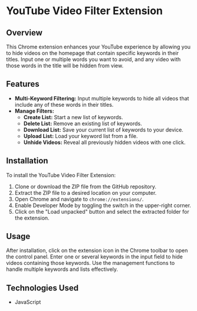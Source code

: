 # YouTube Video Filter Extension

## Overview
This Chrome extension enhances your YouTube experience by allowing you to hide videos on the homepage that contain specific keywords in their titles. Input one or multiple words you want to avoid, and any video with those words in the title will be hidden from view.

## Features
- **Multi-Keyword Filtering:** Input multiple keywords to hide all videos that include any of these words in their titles.
- **Manage Filters:**
  - **Create List:** Start a new list of keywords.
  - **Delete List:** Remove an existing list of keywords.
  - **Download List:** Save your current list of keywords to your device.
  - **Upload List:** Load your keyword list from a file.
  - **Unhide Videos:** Reveal all previously hidden videos with one click.

## Installation
To install the YouTube Video Filter Extension:
1. Clone or download the ZIP file from the GitHub repository.
2. Extract the ZIP file to a desired location on your computer.
3. Open Chrome and navigate to `chrome://extensions/`.
4. Enable Developer Mode by toggling the switch in the upper-right corner.
5. Click on the "Load unpacked" button and select the extracted folder for the extension.

## Usage
After installation, click on the extension icon in the Chrome toolbar to open the control panel. Enter one or several keywords in the input field to hide videos containing those keywords. Use the management functions to handle multiple keywords and lists effectively.

## Technologies Used
- JavaScript

